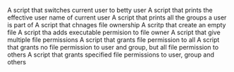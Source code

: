 A script that switches current user to betty user
A script that prints the effective user name of current user
A script that prints all the groups a user is part of
A script that chnages file ownership
A scritp that create an empty file
A script tha adds executable permision to file owner
A script that give multiple file permissions
A script that grants file permission to all
A script that grants no file permission to user and group, but all file permission to others
A script that grants specified file permissions to user, group and others
